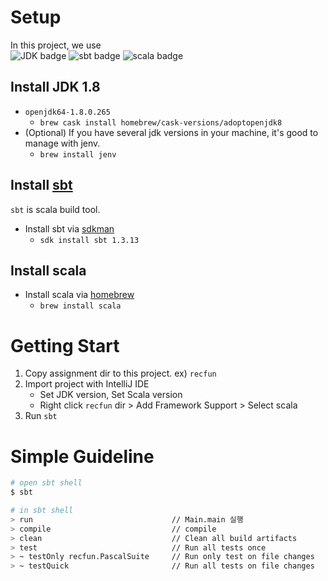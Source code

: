 # Setup
In this project, we use  
![JDK badge](https://img.shields.io/badge/JDK-1.8-orange)
![sbt badge](https://img.shields.io/badge/sbt-1.3.13-blue)
![scala badge](https://img.shields.io/badge/scala-2.13.3-red)

## Install JDK 1.8
* `openjdk64-1.8.0.265`
  * `brew cask install homebrew/cask-versions/adoptopenjdk8`
* (Optional) If you have several jdk versions in your machine, it's good to manage with jenv. 
  * `brew install jenv`

## Install [sbt](https://www.scala-sbt.org/index.html)
`sbt` is scala build tool.
* Install sbt via [sdkman](https://sdkman.io/install)
  * `sdk install sbt 1.3.13`

## Install scala
* Install scala via [homebrew](https://brew.sh/index_ko)
  * `brew install scala`
  
# Getting Start
1. Copy assignment dir to this project. ex) `recfun`
1. Import project with IntelliJ IDE  
    * Set JDK version, Set Scala version
    * Right click `recfun` dir > Add Framework Support > Select scala
1. Run `sbt`

# Simple Guideline 

```sh
# open sbt shell
$ sbt

# in sbt shell
> run                               // Main.main 실행
> compile                           // compile
> clean                             // Clean all build artifacts
> test                              // Run all tests once
> ~ testOnly recfun.PascalSuite     // Run only test on file changes
> ~ testQuick                       // Run all tests on file changes
```